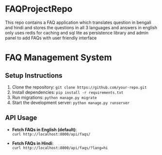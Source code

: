 # FAQProjectRepo
This repo contains a FAQ application which translates question in bengali and hindi and stores the questions in all 3 languages and answers in english only uses redis for caching and sql lite as persistence library and admin panel to add FAQs with user friendly interface


# FAQ Management System

## Setup Instructions
1. Clone the repository: `git clone https://github.com/your-repo.git`
2. Install dependencies: `pip install -r requirements.txt`
3. Run migrations: `python manage.py migrate`
4. Start the development server: `python manage.py runserver`

## API Usage
- **Fetch FAQs in English (default)**:  
  `curl http://localhost:8000/api/faqs/`
  
- **Fetch FAQs in Hindi**:  
  `curl http://localhost:8000/api/faqs/?lang=hi`

